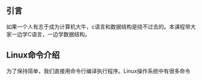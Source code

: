 ## 引言

如果一个人有志于成为计算机大牛，c语言和数据结构是绕不过去的。本课程带大家一边学C语言，一边学数据结构。

## Linux命令介绍
为了保持简单，我们直接用命令行编译执行程序。Linux操作系统中有很多命令
